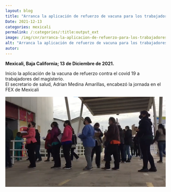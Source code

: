 ```yaml
---
layout: blog
title: "Arranca la aplicación de refuerzo de vacuna para los trabajadores de la educación en BC"
Date: 2021-12-13
categories: mexicali
permalink: /:categories/:title:output_ext
image: /img/cnr/arranca-la-aplicacion-de-refuerzo-para-los-trabajadores-de-educacion-en-bc.png
alt: "Arranca la aplicación de refuerzo de vacuna para los trabajadores de la educación en bc"
autor:
---
```


**Mexicali, Baja California; 13 de Diciembre de 2021.** 

Inicio la aplicación de la vacuna de refuerzo contra el covid 19 a trabajadores del magisterio.\
El secretario de salud, Adrian Medina Amarillas, encabezó la jornada en el FEX de Mexicali

<div id="carouselExampleSlidesOnly" class="carousel slide" data-ride="carousel">
  <div class="carousel-inner">
    <div class="carousel-item active">
       <img class="d-block w-100" src="/img/cnr/arranca-la-aplicacion-de-refuerzo-para-los-trabajadores-de-educacion-en-bc.png" loading="lazy"  alt="Arranca la aplicación de refuerzo de vacuna para los trabajadores de la educación en bc">
    </div>
  </div>
</div>